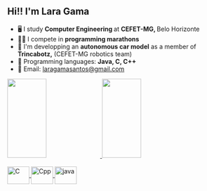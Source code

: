 ## Hi!! I'm Lara Gama

- 🖥️ I study <b> Computer Engineering </b> at <b> CEFET-MG, </b> Belo Horizonte
- 👩‍💻 I compete in <b> programming marathons </b>
- 🚗 I'm developping an <b>autonomous car model</b> as a member of <b>Trincabotz,</b> (CEFET-MG robotics team)
- 📒 Programming languages: <b>Java, C, C++</b>
- 📧 Email: laragamasantos@gmail.com

<div align="left">
  <a href="https://github.com/laragamasantos">
  <img height="180em" width="42%" src="https://github-readme-stats.vercel.app/api/top-langs/?username=laragamasantos&layout=compact&langs_count=7&theme=swift"/>
  <img height="180em" width="42%" src="https://github-readme-stats.vercel.app/api?username=laragamasantos&show_icons=true&theme=swift&include_all_commits=true&count_private=true"/>
</div>
<div style="display: inline_block"><br>
  <img align="center" alt="C" height="40" width="50" src="https://cdn.jsdelivr.net/gh/devicons/devicon/icons/c/c-original.svg">
  <img align="center" alt="Cpp" height="40" width="50" src="https://cdn.jsdelivr.net/gh/devicons/devicon/icons/cplusplus/cplusplus-original.svg">
  <img align="center" alt="java" height="40" width="50" src="https://cdn.jsdelivr.net/gh/devicons/devicon/icons/java/java-original.svg">
</div>
